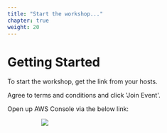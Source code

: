 ```yaml
---
title: "Start the workshop..."
chapter: true
weight: 20
---
```


# Getting Started

To start the workshop, get the link from your hosts.

Agree to terms and conditions and click 'Join Event'.

Open up AWS Console via the below link:

<div style="padding-left: 15%;padding-right: 15%">
  <img src="/images/aws_console.png" />
</div>